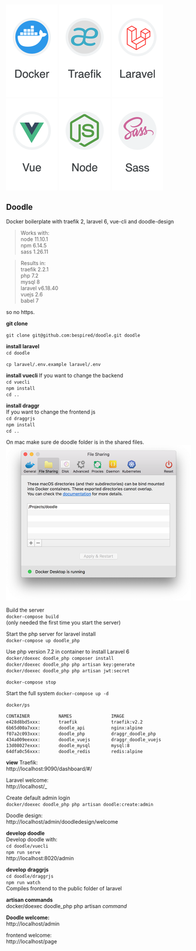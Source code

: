 
[docker-logo]: https://raw.githubusercontent.com/bespired/doodle/master/docker/logos/docker.png
[laravel-logo]: https://raw.githubusercontent.com/bespired/doodle/master/docker/logos/laravel.png
[node-logo]: https://raw.githubusercontent.com/bespired/doodle/master/docker/logos/node.png
[traefik-logo]: https://raw.githubusercontent.com/bespired/doodle/master/docker/logos/traefik.png
[vuejs-logo]: https://raw.githubusercontent.com/bespired/doodle/master/docker/logos/vue.png
[sass-logo]: https://raw.githubusercontent.com/bespired/doodle/master/docker/logos/sass.png
[file-share]: https://raw.githubusercontent.com/bespired/doodle/master/docker/logos/file-share.png

![docker-logo] ![traefik-logo] ![laravel-logo] ![vuejs-logo] ![node-logo] ![sass-logo]

## Doodle

Docker boilerplate with traefik 2, laravel 6, vue-cli and doodle-design  

> Works with:  
> node 11.10.1  
> npm 6.14.5  
> sass 1.26.11  
  
> Results in:  
> traefik 2.2.1  
> php 7.2  
> mysql 8  
> laravel v6.18.40  
> vuejs 2.6  
> babel 7  
  
so no https.  

__git clone__  

`git clone git@github.com:bespired/doodle.git doodle`  

__install laravel__  
`cd doodle`  

`cp laravel/.env.example laravel/.env`  

__install vuecli__
If you want to change the backend  
`cd vuecli`  
`npm install`  
`cd ..`  

__install draggr__   
If you want to change the frontend js  
`cd draggrjs`  
`npm install`  
`cd ..` 

On mac make sure de doodle folder is in the shared files.  
![file-share]  

Build the server  
`docker-compose build`  
(only needed the first time you start the server)  
  
Start the php server for laravel install  
`docker-compose up doodle_php`  

Use php version 7.2 in container to install Laravel 6  
`docker/doexec doodle_php composer install`  
`docker/doexec doodle_php php artisan key:generate`  
`docker/doexec doodle_php php artisan jwt:secret`  

`docker-compose stop`


Start the full system 
`docker-compose up -d`  
  
`docker/ps `
```
CONTAINER           NAMES               IMAGE       
e428d8bd5xxx:       traefik             traefik:v2.2          
6b65d00a7xxx:       doodle_api          nginx:alpine          
f07a2c093xxx:       doodle_php          draggr_doodle_php     
434a009eexxx:       doodle_vuejs        draggr_doodle_vuejs   
13d08027exxx:       doodle_mysql        mysql:8               
64dfa0c56xxx:       doodle_redis        redis:alpine          
```


__view__
Traefik:  
http://localhost:9090/dashboard/#/  

Laravel welcome:  
http://localhost/_  

Create default admin login  
`docker/doexec doodle_php php artisan doodle:create:admin`  

Doodle design:  
http://localhost/admin/doodledesign/welcome  

__develop doodle__  
Develop doodle with:  
`cd doodle/vuecli`  
`npm run serve`  
http://localhost:8020/admin  
 
__develop draggrjs__  
`cd doodle/draggrjs`  
`npm run watch`  
Compiles frontend to the public folder of laravel  

__artisan commands__  
docker/doexec doodle_php php artisan *command*

__Doodle welcome:__  
http://localhost/admin  
  
frontend welcome:  
http://localhost/page  



